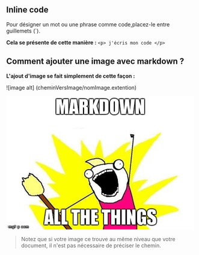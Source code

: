## Inline code
Pour désigner un mot ou une phrase comme code,placez-le entre guillemets (`).

**Cela se présente de cette manière :**
    `<p> j'écris mon code </p>` 

## Comment ajouter une image avec markdown ? 

**L'ajout d'image se fait simplement de cette façon :**

![image alt]
(cheminVersImage/nomImage.extention)

![image_Markdown](image_Markdown.jpg)

>Notez que si votre image ce trouve au même niveau que votre document, il n'est pas nécessaire de préciser le chemin. 